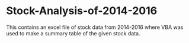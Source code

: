 # Stock-Analysis-of-2014-2016
This contains an excel file of stock data from 2014-2016 where VBA was used to make a summary table of the given stock data.

